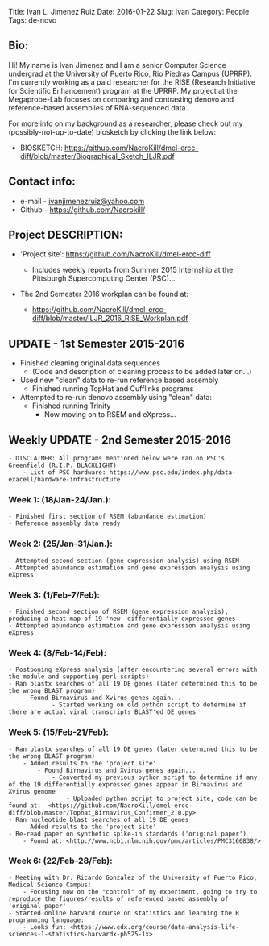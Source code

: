 Title: Ivan L. Jimenez Ruiz
Date: 2016-01-22
Slug: Ivan
Category: People
Tags: de-novo

## Bio:

 Hi! 
 My name is Ivan Jimenez and I am a senior Computer Science undergrad at the University of Puerto Rico, Rio Piedras Campus (UPRRP). I'm currently working as a paid researcher for the RISE (Research Initiative for Scientific Enhancement) program at the UPRRP. My project at the Megaprobe-Lab focuses on comparing and contrasting denovo and reference-based assemblies of RNA-sequenced data. 

 For more info on my background as a researcher, please check out my (possibly-not-up-to-date) biosketch by clicking the link below:

 - BIOSKETCH: <https://github.com/NacroKill/dmel-ercc-diff/blob/master/Biographical_Sketch_ILJR.pdf>

## Contact info:

 - e-mail - <ivanjimenezruiz@yahoo.com>
 - Github - <https://github.com/Nacrokill/>

## Project DESCRIPTION:

 - 'Project site': <https://github.com/NacroKill/dmel-ercc-diff>
 
 	-  Includes weekly reports from Summer 2015 Internship at the Pittsburgh Supercomputing Center (PSC)...


 - The 2nd Semester 2016 workplan can be found at:

	-  <https://github.com/NacroKill/dmel-ercc-diff/blob/master/ILJR_2016_RISE_Workplan.pdf>

## UPDATE - 1st Semester 2015-2016

 - Finished cleaning original data sequences 
 	- (Code and description of cleaning process to be added later on...)
 - Used new "clean" data to re-run reference based assembly 
 	- Finished running TopHat and Cufflinks programs
 - Attempted to re-run denovo assembly using "clean" data:
 	- Finished running Trinity 
 		- Now moving on to RSEM and eXpress...

## Weekly UPDATE - 2nd Semester 2015-2016

 	- DISCLAIMER: All programs mentioned below were ran on PSC's Greenfield (R.I.P. BLACKLIGHT)
 		- List of PSC hardware: https://www.psc.edu/index.php/data-exacell/hardware-infrastructure

### Week 1: (18/Jan-24/Jan.):

	- Finished first section of RSEM (abundance estimation)
	- Reference assembly data ready 

### Week 2: (25/Jan-31/Jan.):

	- Attempted second section (gene expression analysis) using RSEM
	- Attempted abundance estimation and gene expression analysis using eXpress

### Week 3: (1/Feb-7/Feb):

	- Finished second section of RSEM (gene expression analysis), producing a heat map of 19 'new' differentially expressed genes
	- Attempted abundance estimation and gene expression analysis using eXpress

### Week 4: (8/Feb-14/Feb):

	- Postponing eXpress analysis (after encountering several errors with the module and supporting perl scripts)
	- Ran blastx searches of all 19 DE genes (later determined this to be the wrong BLAST program)
		- Found Birnavirus and Xvirus genes again...
		 		- Started working on old python script to determine if there are actual viral transcripts BLAST'ed DE genes

### Week 5: (15/Feb-21/Feb):

	- Ran blastx searches of all 19 DE genes (later determined this to be the wrong BLAST program)
		- Added results to the 'project site'
		 	- Found Birnavirus and Xvirus genes again...
		 	 	- Converted my previous python script to determine if any of the 19 differentially expressed genes appear in Birnavirus and Xvirus genome
		 	 		- Uploaded python script to project site, code can be found at:  <https://github.com/NacroKill/dmel-ercc-diff/blob/master/Tophat_Birnavirus_Confirmer_2.0.py>
	- Ran nucleotide blast searches of all 19 DE genes 
	 	- Added results to the 'project site'
	- Re-read paper on synthetic spike-in standards ('original paper')
		- Found at: <http://www.ncbi.nlm.nih.gov/pmc/articles/PMC3166838/>


### Week 6: (22/Feb-28/Feb):

	- Meeting with Dr. Ricardo Gonzalez of the University of Puerto Rico, Medical Science Campus:
		- Focusing now on the "control" of my experiment, going to try to reproduce the figures/results of referenced based assembly of 'original paper'
	- Started online harvard course on statistics and learning the R programming language: 
		- Looks fun: <https://www.edx.org/course/data-analysis-life-sciences-1-statistics-harvardx-ph525-1x>


